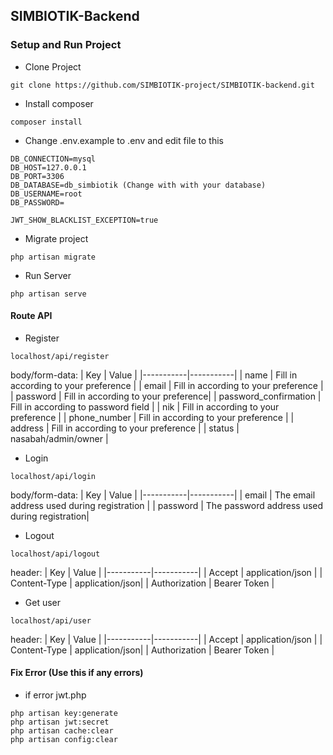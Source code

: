 ## SIMBIOTIK-Backend

### Setup and Run Project

- Clone Project
```
git clone https://github.com/SIMBIOTIK-project/SIMBIOTIK-backend.git
```

- Install composer
```
composer install
```

- Change .env.example to .env and edit file to this
```
DB_CONNECTION=mysql
DB_HOST=127.0.0.1
DB_PORT=3306
DB_DATABASE=db_simbiotik (Change with with your database)
DB_USERNAME=root
DB_PASSWORD=

JWT_SHOW_BLACKLIST_EXCEPTION=true

```

- Migrate project
```
php artisan migrate
```

- Run Server
```
php artisan serve
```

#### Route API
- Register
```
localhost/api/register
```
body/form-data:
| Key   | Value  |
|-----------|-----------|
| name | Fill in according to your preference |
| email | Fill in according to your preference |
| password | Fill in according to your preference|
| password_confirmation | Fill in according to password field |
| nik | Fill in according to your preference |
| phone_number | Fill in according to your preference |
| address | Fill in according to your preference |
| status | nasabah/admin/owner |
- Login
```
localhost/api/login
```
body/form-data:
| Key   | Value  |
|-----------|-----------|
| email | The email address used during registration |
| password | The password address used during registration|
- Logout
```
localhost/api/logout
```
header:
| Key   | Value  |
|-----------|-----------|
| Accept | application/json |
| Content-Type | application/json|
| Authorization | Bearer <spasi> Token |

- Get user
```
localhost/api/user
```
header:
| Key   | Value  |
|-----------|-----------|
| Accept | application/json |
| Content-Type | application/json|
| Authorization | Bearer <spasi> Token |

#### Fix Error (Use this if any errors)
- if error jwt.php
```
php artisan key:generate
php artisan jwt:secret
php artisan cache:clear
php artisan config:clear
```